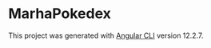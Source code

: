 # MarhaPokedex

This project was generated with [Angular CLI](https://github.com/angular/angular-cli) version 12.2.7.

